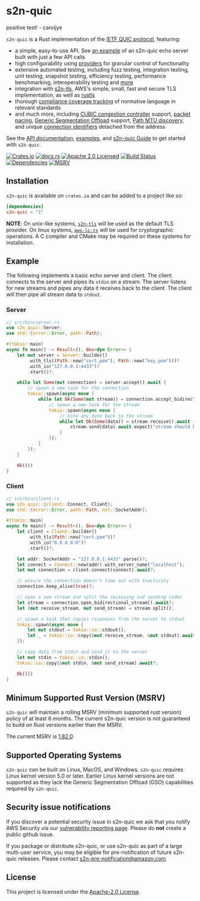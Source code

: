 # s2n-quic

positive test! - caroljye

`s2n-quic` is a Rust implementation of the [IETF QUIC protocol](https://quicwg.org/), featuring:

- a simple, easy-to-use API. See [an example](https://github.com/aws/s2n-quic/blob/main/examples/echo/src/bin/quic_echo_server.rs) of an s2n-quic echo server built with just a few API calls
- high configurability using [providers](https://docs.rs/s2n-quic/latest/s2n_quic/provider/index.html) for granular control of functionality
- extensive automated testing, including fuzz testing, integration testing, unit testing, snapshot testing, efficiency testing, performance benchmarking, interoperability testing and [more](https://github.com/aws/s2n-quic/blob/main/docs/dev-guide/ci.md)
- integration with [s2n-tls](https://github.com/aws/s2n-tls), AWS's simple, small, fast and secure TLS implementation, as well as [rustls](https://crates.io/crates/rustls)
- thorough [compliance coverage tracking](https://github.com/aws/s2n-quic/blob/main/docs/dev-guide/ci.md#compliance) of normative language in relevant standards
- and much more, including [CUBIC congestion controller](https://www.rfc-editor.org/rfc/rfc8312.html) support, [packet pacing](https://www.rfc-editor.org/rfc/rfc9002.html#name-pacing), [Generic Segmentation Offload](https://lwn.net/Articles/188489/) support, [Path MTU discovery](https://www.rfc-editor.org/rfc/rfc8899.html), and unique [connection identifiers](https://www.rfc-editor.org/rfc/rfc9000.html#name-connection-id) detached from the address

See the [API documentation](https://docs.rs/s2n-quic), [examples](https://github.com/aws/s2n-quic/tree/main/examples), and [s2n-quic Guide](https://aws.github.io/s2n-quic/index.html) to get started with `s2n-quic`.

[![Crates.io][crates-badge]][crates-url]
[![docs.rs][docs-badge]][docs-url]
[![Apache 2.0 Licensed][license-badge]][license-url]
[![Build Status][actions-badge]][actions-url]
[![Dependencies][dependencies-badge]][dependencies-url]
[![MSRV][msrv-badge]][msrv-url]

## Installation

`s2n-quic` is available on `crates.io` and can be added to a project like so:

```toml
[dependencies]
s2n-quic = "1"
```

**NOTE**: On unix-like systems, [`s2n-tls`](https://github.com/aws/s2n-tls) will be used as the default TLS provider.
On linux systems, [`aws-lc-rs`](https://github.com/awslabs/aws-lc-rs) will be used for cryptographic
operations. A C compiler and CMake may be required on these systems for installation.

## Example

The following implements a basic echo server and client. The client connects to the server and pipes its `stdin` on a stream. The server listens for new streams and pipes any data it receives back to the client. The client will then pipe all stream data to `stdout`.

### Server

```rust
// src/bin/server.rs
use s2n_quic::Server;
use std::{error::Error, path::Path};

#[tokio::main]
async fn main() -> Result<(), Box<dyn Error>> {
    let mut server = Server::builder()
        .with_tls((Path::new("cert.pem"), Path::new("key.pem")))?
        .with_io("127.0.0.1:4433")?
        .start()?;

    while let Some(mut connection) = server.accept().await {
        // spawn a new task for the connection
        tokio::spawn(async move {
            while let Ok(Some(mut stream)) = connection.accept_bidirectional_stream().await {
                // spawn a new task for the stream
                tokio::spawn(async move {
                    // echo any data back to the stream
                    while let Ok(Some(data)) = stream.receive().await {
                        stream.send(data).await.expect("stream should be open");
                    }
                });
            }
        });
    }

    Ok(())
}
```

### Client

```rust
// src/bin/client.rs
use s2n_quic::{client::Connect, Client};
use std::{error::Error, path::Path, net::SocketAddr};

#[tokio::main]
async fn main() -> Result<(), Box<dyn Error>> {
    let client = Client::builder()
        .with_tls(Path::new("cert.pem"))?
        .with_io("0.0.0.0:0")?
        .start()?;

    let addr: SocketAddr = "127.0.0.1:4433".parse()?;
    let connect = Connect::new(addr).with_server_name("localhost");
    let mut connection = client.connect(connect).await?;

    // ensure the connection doesn't time out with inactivity
    connection.keep_alive(true)?;

    // open a new stream and split the receiving and sending sides
    let stream = connection.open_bidirectional_stream().await?;
    let (mut receive_stream, mut send_stream) = stream.split();

    // spawn a task that copies responses from the server to stdout
    tokio::spawn(async move {
        let mut stdout = tokio::io::stdout();
        let _ = tokio::io::copy(&mut receive_stream, &mut stdout).await;
    });

    // copy data from stdin and send it to the server
    let mut stdin = tokio::io::stdin();
    tokio::io::copy(&mut stdin, &mut send_stream).await?;

    Ok(())
}
```

## Minimum Supported Rust Version (MSRV)

`s2n-quic` will maintain a rolling MSRV (minimum supported rust version) policy of at least 6 months. The current s2n-quic version is not guaranteed to build on Rust versions earlier than the MSRV.

The current MSRV is [1.82.0][msrv-url].

## Supported Operating Systems

`s2n-quic` can be built on Linux, MacOS, and Windows. `s2n-quic` requires Linux kernel version 5.0 or later. Earlier Linux kernel versions are not supported as they lack the Generic Segmentation Offload (GSO) capabilities required by `s2n-quic`.

## Security issue notifications

If you discover a potential security issue in s2n-quic we ask that you notify
AWS Security via our [vulnerability reporting page](http://aws.amazon.com/security/vulnerability-reporting/). Please do **not** create a public github issue.

If you package or distribute s2n-quic, or use s2n-quic as part of a large multi-user service, you may be eligible for pre-notification of future s2n-quic releases. Please contact s2n-pre-notification@amazon.com.

## License

This project is licensed under the [Apache-2.0 License][license-url].

[crates-badge]: https://img.shields.io/crates/v/s2n-quic.svg
[crates-url]: https://crates.io/crates/s2n-quic
[license-badge]: https://img.shields.io/badge/license-apache-blue.svg
[license-url]: https://aws.amazon.com/apache-2-0/
[actions-badge]: https://github.com/aws/s2n-quic/workflows/ci/badge.svg
[actions-url]: https://github.com/aws/s2n-quic/actions/workflows/ci.yml?query=branch%3Amain
[docs-badge]: https://img.shields.io/docsrs/s2n-quic.svg
[docs-url]: https://docs.rs/s2n-quic
[dependencies-badge]: https://img.shields.io/librariesio/release/cargo/s2n-quic.svg
[dependencies-url]: https://crates.io/crates/s2n-quic/dependencies
[msrv-badge]: https://img.shields.io/badge/MSRV-1.82.0-green
[msrv-url]: https://blog.rust-lang.org/2024/10/17/Rust-1.82.0/
